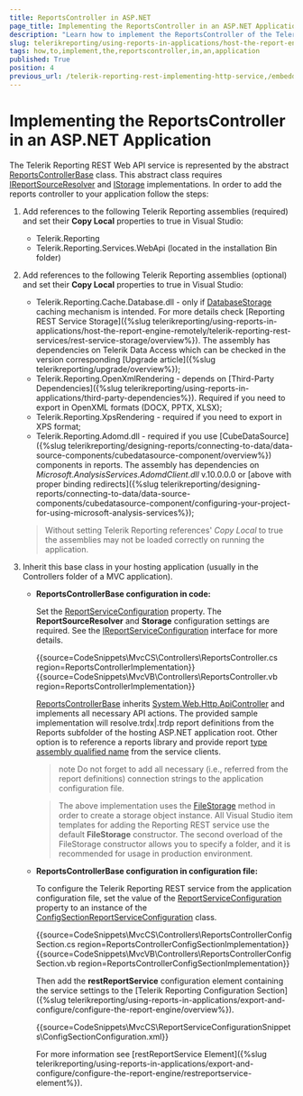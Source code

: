 ```yaml
---
title: ReportsController in ASP.NET
page_title: Implementing the ReportsController in an ASP.NET Application Explained
description: "Learn how to implement the ReportsController of the Telerik Reporting REST Service in an ASP.NET application."
slug: telerikreporting/using-reports-in-applications/host-the-report-engine-remotely/telerik-reporting-rest-services/asp.net-web-api-implementation/how-to-implement-the-reportscontroller-in-an-application
tags: how,to,implement,the,reportscontroller,in,an,application
published: True
position: 4
previous_url: /telerik-reporting-rest-implementing-http-service,/embedding-reports/host-the-report-engine-remotely/telerik-reporting-rest-services/asp.net-web-api-implementation/how-to-implement-the-reportscontroller-in-an-application
---
```


# Implementing the ReportsController in an ASP.NET Application

The Telerik Reporting REST Web API service is represented by the abstract [ReportsControllerBase](/api/Telerik.Reporting.Services.WebApi.ReportsControllerBase) class. This abstract class requires  [IReportSourceResolver](/api/Telerik.Reporting.Services.IReportSourceResolver) and [IStorage](/api/Telerik.Reporting.Cache.Interfaces.IStorage) implementations. In order to add the reports controller to your application follow the steps:

1. Add references to the following Telerik Reporting assemblies (required) and set their __Copy Local__ properties to true in Visual Studio:

	+ Telerik.Reporting
	+ Telerik.Reporting.Services.WebApi (located in the installation Bin folder)

1. Add references to the following Telerik Reporting assemblies (optional) and set their __Copy Local__ properties to true in Visual Studio:

	+ Telerik.Reporting.Cache.Database.dll - only if [DatabaseStorage](/api/Telerik.Reporting.Cache.Database.DatabaseStorage) caching mechanism is intended. For more details check [Reporting REST Service Storage]({%slug telerikreporting/using-reports-in-applications/host-the-report-engine-remotely/telerik-reporting-rest-services/rest-service-storage/overview%}). The assembly has dependencies on Telerik Data Access which can be checked in the version corresponding [Upgrade article]({%slug telerikreporting/upgrade/overview%});
	+ Telerik.Reporting.OpenXmlRendering - depends on [Third-Party Dependencies]({%slug telerikreporting/using-reports-in-applications/third-party-dependencies%}). Required if you need to export in OpenXML formats (DOCX, PPTX, XLSX);
	+ Telerik.Reporting.XpsRendering - required if you need to export in XPS format;
	+ Telerik.Reporting.Adomd.dll - required if you use [CubeDataSource]({%slug telerikreporting/designing-reports/connecting-to-data/data-source-components/cubedatasource-component/overview%}) components in reports. The assembly has dependencies on *Microsoft.AnalysisServices.AdomdClient.dll* v.10.0.0.0 or [above with proper binding redirects]({%slug telerikreporting/designing-reports/connecting-to-data/data-source-components/cubedatasource-component/configuring-your-project-for-using-microsoft-analysis-services%});

	>Without setting Telerik Reporting references' _Copy Local_ to true the assemblies may not be loaded correctly on running the application.

1. Inherit this base class in your hosting application (usually in the Controllers folder of a MVC application).

	+ __ReportsControllerBase configuration in code:__

		Set the [ReportServiceConfiguration](/api/Telerik.Reporting.Services.WebApi.ReportsControllerBase#Telerik_Reporting_Services_WebApi_ReportsControllerBase_ReportServiceConfiguration) property. The __ReportSourceResolver__ and __Storage__ configuration settings are required. See the [IReportServiceConfiguration](/api/Telerik.Reporting.Services.IReportServiceConfiguration) interface for more details.

		{{source=CodeSnippets\MvcCS\Controllers\ReportsController.cs region=ReportsControllerImplementation}}
		{{source=CodeSnippets\MvcVB\Controllers\ReportsController.vb region=ReportsControllerImplementation}}

		[ReportsControllerBase](/api/Telerik.Reporting.Services.WebApi.ReportsControllerBase) inherits [System.Web.Http.ApiController](http://msdn.microsoft.com/en-us/library/system.web.http.apicontroller.aspx) and implements all necessary API actions. The provided sample implementation will resolve.trdx|.trdp report definitions from the Reports subfolder of the hosting ASP.NET application root. Other option is to reference a reports library and provide report [type assembly qualified name](http://msdn.microsoft.com/en-us/library/system.type.assemblyqualifiedname.aspx) from the service clients.

		>note Do not forget to add all necessary (i.e., referred from the report definitions) connection strings to the application configuration file.

		>The above implementation uses the [FileStorage](/api/Telerik.Reporting.Cache.File.FileStorage) method in order to create a storage object instance. All Visual Studio item templates for adding the Reporting REST service use the default __FileStorage__ constructor. The second overload of the FileStorage constructor allows you to specify a folder, and it is recommended for usage in production environment.

	+ __ReportsControllerBase configuration in configuration file:__

		To configure the Telerik Reporting REST service from the application configuration file, set the value of the [ReportServiceConfiguration](/api/Telerik.Reporting.Services.WebApi.ReportsControllerBase#Telerik_Reporting_Services_WebApi_ReportsControllerBase_ReportServiceConfiguration) property to an instance of the [ConfigSectionReportServiceConfiguration](/api/Telerik.Reporting.Services.ConfigSectionReportServiceConfiguration) class.

		{{source=CodeSnippets\MvcCS\Controllers\ReportsControllerConfigSection.cs region=ReportsControllerConfigSectionImplementation}}
		{{source=CodeSnippets\MvcVB\Controllers\ReportsControllerConfigSection.vb region=ReportsControllerConfigSectionImplementation}}


		Then add the __restReportService__ configuration element containing the service settings to the [Telerik Reporting Configuration Section]({%slug telerikreporting/using-reports-in-applications/export-and-configure/configure-the-report-engine/overview%}).

		{{source=CodeSnippets\MvcCS\ReportServiceConfigurationSnippets\ConfigSectionConfiguration.xml}}


		For more information see [restReportService Element]({%slug telerikreporting/using-reports-in-applications/export-and-configure/configure-the-report-engine/restreportservice-element%}).
